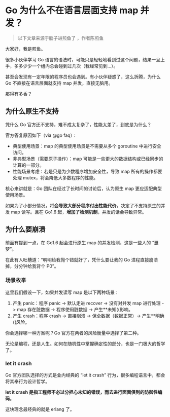[//]:# "2022/1/27 10:58|GOLANG"
# Go 为什么不在语言层面支持 map 并发？

> 以下文章来源于脑子进煎鱼了 ，作者陈煎鱼

大家好，我是煎鱼。

很多小伙伴学习 Go 语言的语法时，可能只是轻轻地看到过这个问题，结果一旦上手，多多少少一个组内总会碰到过几次（我经常见到...）。

甚至会发现有一定年限的程序员也会遇到。有小伙伴疑惑了，这么折腾，为什么 Go 不直接在语言层面就支持 map 并发，直接无脑用。

那得有多香？



## 为什么原生不支持

凭什么 Go 官方还不支持，难不成太复杂了，性能太差了，到底是为什么？

官方答复原因如下（via @go faq）：

- 典型使用场景：map 的典型使用场景是不需要从多个 goroutine 中进行安全访问。
- 非典型场景（需要原子操作）：map 可能是一些更大的数据结构或已经同步的计算的一部分。
- 性能场景考虑：若是只是为少数程序增加安全性，导致 map 所有的操作都要处理 mutex，将会降低大多数程序的性能。

核心来讲就是：Go 团队在经过了长时间的讨论后，认为原生 map 更应适配典型使用场景。

如果为了小部分情况，将**会导致大部分程序付出性能代价**，决定了不支持原生的并发 map 读写。且在 Go1.6 起，**增加了检测机制**，并发的话会导致异常。



## 为什么要崩溃

前面有提到一点，在 Go1.6 起会进行原生 map 的并发检测，这是一些人的 “噩梦”。

在此有人吐槽道：“明明给我抛个错就好了，凭什么要让我的 Go 进程直接崩溃掉，分分钟给我背个 P0”。

### 场景枚举

这里我们假设一下，如果并发读写 map 是以下两种场景：

1. 产生 panic：程序 panic -> 默认走进 recover -> 没有对并发 map 进行处理 -> map 存在脏数据 -> 程序使用脏数据 -> 产生**未知((影响。
2. 产生 crash：程序 crash -> 直接崩溃 -> 保全数据（数据正常）-> 产生**明确((风险。

你会选择哪一种方案呢？Go 官方在两者的风险衡量中选择了第二种。

无论是编程，还是人生。如何在随机性中掌握确定性的部分，也是一门极大的哲学了。



### let it crash

Go 官方团队选择的方式是业内经典的 “let it crash” 行为，很多编程语言中，都会将其奉行为设计哲学。

**let it crash 是指工程师不必过分担心未知的错误，而去进行面面俱到的防御性编码**。

这块理念最经典的就是 erlang 了。

